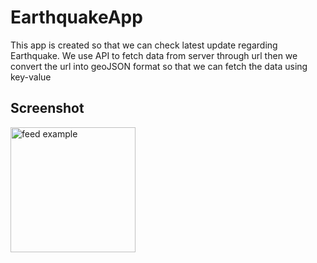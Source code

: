 # EarthquakeApp

This app is created so that we can check latest update regarding Earthquake. We use API to fetch data from server through url then we convert the url into geoJSON format so that we can fetch the data using key-value

## Screenshot

<p>
<img src="https://github.com/chikuiui/EarthquakeApp/assets/97896257/bd5747b9-c955-4db6-95e2-5020f664eca7.png" alt="feed example" width = "200" >  
</p>
